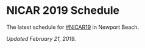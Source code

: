 # NICAR 2019 Schedule
The latest schedule for [#NICAR19](https://twitter.com/hashtag/NICAR19?src=hash) in Newport Beach.

*Updated February 21, 2019.*
